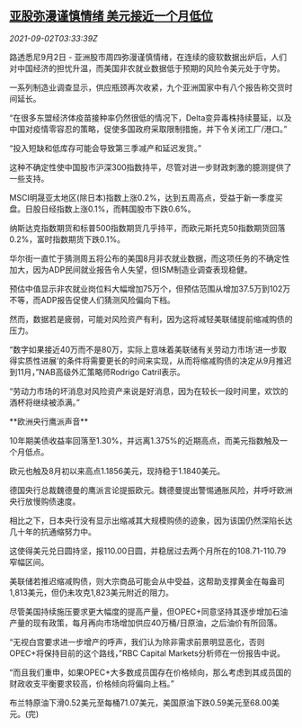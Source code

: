 <!--1630555262000-->
[亚股弥漫谨慎情绪 美元接近一个月低位](https://cn.reuters.com/article/asia-financial-markets-0902-thur-idCNKBS2FY087)
------

<div><i>2021-09-02T03:33:39Z</i></div><p>路透悉尼9月2日 - 亚洲股市周四弥漫谨慎情绪，在连续的疲软数据出炉后，人们对中国经济的担忧升温，而美国非农就业数据低于预期的风险令美元处于守势。</p><p>一系列制造业调查显示，供应瓶颈再次收紧，九个亚洲国家中有八个报告称交货时间延长。</p><p>“在很多东盟经济体疫苗接种率仍然很低的情况下，Delta变异毒株持续蔓延，以及中国对疫情零容忍的策略，促使多国政府采取限制措施，并下令关闭工厂/港口。”</p><p>“投入短缺和低库存可能会导致第三季减产和延迟发货。”</p><p>这种不确定性使中国股市沪深300指数持平，尽管对进一步财政刺激的臆测提供了一些支持。</p><p>MSCI明晟亚太地区(除日本)指数上涨0.2%，达到五周高点，受益于新一季度买盘。日股日经指数上涨0.1%，而韩国股市下跌0.6%。</p><p>纳斯达克指数期货和标普500指数期货几乎持平，而欧元斯托克50指数期货回落0.2%，富时指数期货下跌0.1%。</p><p>华尔街一直忙于猜测周五将公布的美国8月非农就业数据，而这项任务的不确定性加大，因为ADP民间就业报告令人失望，但ISM制造业调查表现稳健。</p><p>预估中值显示非农就业岗位料大幅增加75万个，但预估范围从增加37.5万到102万不等，而ADP报告促使人们猜测风险偏向下档。</p><p>然而，数据若是疲弱，可能对风险资产有利，因为这将减轻美联储提前缩减购债的压力。</p><p>“数字如果接近40万而不是80万，实际上意味着美联储有关劳动力市场‘进一步取得实质性进展’的条件将需要更长的时间来实现，从而将缩减购债的决定从9月推迟到11月，”NAB高级外汇策略师Rodrigo Catril表示。</p><p>“劳动力市场的坏消息对风险资产来说是好消息，因为在较长一段时间里，欢饮的酒杯将继续被添满。”</p><p>**欧洲央行鹰派声音**</p><p>10年期美债收益率回落至1.30%，并远离1.375%的近期高点，而美元指数触及一个月低点。</p><p>欧元也触及8月初以来高点1.1856美元，现持稳于1.1840美元。</p><p>德国央行总裁魏德曼的鹰派言论提振欧元。魏德曼提出警惕通胀风险，并呼吁欧洲央行放慢购债速度。</p><p>相比之下，日本央行没有显示出缩减其大规模购债的迹象，因为该国仍然深陷长达几十年的抗通缩努力中。</p><p>这使得美元兑日圆持坚，报110.00日圆，并稳居过去两个月所在的108.71-110.79窄幅区间。</p><p>美联储若推迟缩减购债，则大宗商品可能会从中受益，这帮助支撑黄金在每盎司1,813美元，但仍未攻克1,823美元附近的阻力。</p><p>尽管美国持续施压要求更大幅度的提高产量，但OPEC+同意坚持其逐步增加石油产量的现有政策，每月再向市场增加供应40万桶/日原油，之后油价有所回落。</p><p>“无视白宫要求进一步增产的呼声，我们认为除非需求前景明显恶化，否则OPEC+将保持目前的这个路线，”RBC Capital Markets分析师在一份报告中说。</p><p>“而且我们重申，如果OPEC+大多数成员国存在价格倾向，那么考虑到其成员国的财政收支平衡要求较高，价格倾向将偏向上档。”</p><p>布兰特原油下滑0.52美元至每桶71.07美元，美国原油下跌0.59美元至68.00美元。(完)</p>
